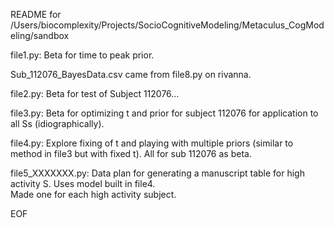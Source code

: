 README for /Users/biocomplexity/Projects/SocioCognitiveModeling/Metaculus_CogModeling/sandbox

file1.py:
    Beta for time to peak prior.

Sub_112076_BayesData.csv came from file8.py on rivanna.

file2.py:
    Beta for test of Subject 112076...
    
file3.py:
    Beta for optimizing t and prior for subject 112076 
    for application to all Ss (idiographically).
    
file4.py:
    Explore fixing of t and playing with multiple priors 
    (similar to method in file3 but with fixed t).  All for sub
    112076 as beta.
    
file5_XXXXXXX.py:
    Data plan for generating a manuscript table for high activity
    S.  Uses model built in file4.  
    Made one for each high activity subject.

EOF